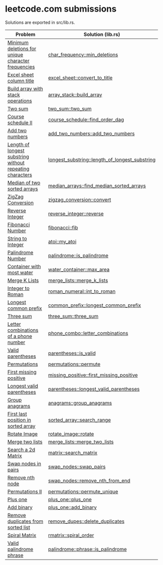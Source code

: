 # leetcode.com submissions

Solutions are exported in src/lib.rs.

| Problem                                                                                                                                     | Solution (lib.rs)                                                                                                                               |
|---------------------------------------------------------------------------------------------------------------------------------------------|-------------------------------------------------------------------------------------------------------------------------------------------------|
| [Minimum deletions for unique character frequencies](https://leetcode.com/problems/minimum-deletions-to-make-character-frequencies-unique/) | [char_frequency::min_deletions](https://github.com/darrell-roberts/leet-code-submissions/blob/master/src/char_frequency.rs)                     |
| [Excel sheet column title](https://leetcode.com/problems/excel-sheet-column-title/)                                                         | [excel_sheet::convert_to_title](https://github.com/darrell-roberts/leet-code-submissions/blob/master/src/excel_sheet.rs)                        |
| [Build array with stack operations](https://leetcode.com/problems/build-an-array-with-stack-operations/)                                    | [array_stack::build_array](https://github.com/darrell-roberts/leet-code-submissions/blob/master/src/array_stack.rs)                             |
| [Two sum](https://leetcode.com/problems/two-sum)                                                                                            | [two_sum::two_sum](https://github.com/darrell-roberts/leet-code-submissions/blob/master/src/two_sum.rs)                                         |
| [Course schedule II](https://leetcode.com/problems/course-schedule-ii)                                                                      | [course_schedule::find_order_dag](https://github.com/darrell-roberts/leet-code-submissions/blob/master/src/course_schedule_dag.rs)              |
| [Add two numbers](https://leetcode.com/problems/add-two-numbers)                                                                            | [add_two_numbers::add_two_numbers](https://github.com/darrell-roberts/leet-code-submissions/blob/master/src/add_two_numbers.rs)                 |
| [Length of longest substring without repeating characters](https://leetcode.com/problems/longest-substring-without-repeating-characters)    | [longest_substring::length_of_longest_substring](https://github.com/darrell-roberts/leet-code-submissions/blob/master/src/longest_substring.rs) |
| [Median of two sorted arrays](https://leetcode.com/problems/median-of-two-sorted-arrays/)                                                   | [median_arrays::find_median_sorted_arrays](https://github.com/darrell-roberts/leet-code-submissions/blob/master/src/median_arrays.rs)           |
| [ZigZag Conversion](https://leetcode.com/problems/zigzag-conversion)                                                                        | [zigzag_conversion::convert](https://github.com/darrell-roberts/leet-code-submissions/blob/master/src/zigzag_conversion.rs)                     |
| [Reverse Integer](https://leetcode.com/problems/reverse-integer)                                                                            | [reverse_integer::reverse](https://github.com/darrell-roberts/leet-code-submissions/blob/master/src/reverse_integer.rs)                         |
| [Fibonacci Number](https://leetcode.com/problems/fibonacci-number)                                                                          | [fibonacci::fib](https://github.com/darrell-roberts/leet-code-submissions/blob/master/src/fibonacci.rs)                                         |
| [String to Integer](https://leetcode.com/problems/string-to-integer-atoi)                                                                   | [atoi::my_atoi](https://github.com/darrell-roberts/leet-code-submissions/blob/master/src/atoi.rs)                                               |
| [Palindrome Number](https://leetcode.com/problems/palindrome-number)                                                                        | [palindrome::is_palindrome](https://github.com/darrell-roberts/leet-code-submissions/blob/master/src/palindrome.rs)                             |
| [Container with most water](https://leetcode.com/problems/container-with-most-water)                                                        | [water_container::max_area](https://github.com/darrell-roberts/leet-code-submissions/blob/master/src/water_container.rs)                        |
| [Merge K Lists](https://leetcode.com/problems/merge-k-sorted-lists)                                                                         | [merge_lists::merge_k_lists](https://github.com/darrell-roberts/leet-code-submissions/blob/master/src/merge_lists.rs)                           |
| [Integer to Roman](https://leetcode.com/problems/integer-to-roman)                                                                          | [roman_numeral::int_to_roman](https://github.com/darrell-roberts/leet-code-submissions/blob/master/src/roman_numeral.rs)                        |
| [Longest common prefix](https://leetcode.com/problems/longest-common-prefix)                                                                | [common_prefix::longest_common_prefix](https://github.com/darrell-roberts/leet-code-submissions/blob/master/src/common_prefix.rs)               |
| [Three sum](https://leetcode.com/problems/3sum)                                                                                             | [three_sum::three_sum](https://github.com/darrell-roberts/leet-code-submissions/blob/master/src/three_sum.rs)                                   |
| [Letter combinations of a phone number](https://leetcode.com/problems/letter-combinations-of-a-phone-number)                                | [phone_combo::letter_combinations](https://github.com/darrell-roberts/leet-code-submissions/blob/master/src/phone_combo.rs)                     |
| [Valid parentheses](https://leetcode.com/problems/valid-parentheses/submissions)                                                            | [parentheses::is_valid](https://github.com/darrell-roberts/leet-code-submissions/blob/master/src/parentheses.rs)                                |
| [Permutations](https://leetcode.com/problems/permutations)                                                                                  | [permutations::permute](https://github.com/darrell-roberts/leet-code-submissions/blob/master/src/permutations.rs)                               |
| [First missing positive](https://leetcode.com/problems/first-missing-positive)                                                              | [missing_positive::first_missing_positive](https://github.com/darrell-roberts/leet-code-submissions/blob/master/src/missing_positive.rs)        |
| [Longest valid parentheses](https://leetcode.com/problems/longest-valid-parentheses)                                                        | [parentheses::longest_valid_parentheses](https://github.com/darrell-roberts/leet-code-submissions/blob/master/src/parentheses.rs)               |
| [Group anagrams](https://leetcode.com/problems/group-anagrams)                                                                              | [anagrams::group_anagrams](https://github.com/darrell-roberts/leet-code-submissions/blob/master/src/anagrams.rs)                                |
| [First last position in sorted array](https://leetcode.com/problems/find-first-and-last-position-of-element-in-sorted-array)                | [sorted_array::search_range](https://github.com/darrell-roberts/leet-code-submissions/blob/master/src/sorted_array.rs)                          |
| [Rotate Image](https://leetcode.com/problems/rotate-image)                                                                                  | [rotate_image::rotate](https://github.com/darrell-roberts/leet-code-submissions/blob/master/src/rotate_image.rs)                                |
| [Merge two lists](https://leetcode.com/problems/merge-two-sorted-lists)                                                                     | [merge_lists::merge_two_lists](https://github.com/darrell-roberts/leet-code-submissions/blob/master/src/merge_lists.rs)                         |
| [Search a 2d Matrix](https://leetcode.com/problems/search-a-2d-matrix-ii)                                                                   | [matrix::search_matrix](https://github.com/darrell-roberts/leet-code-submissions/blob/master/src/matrix.rs)                                     |
| [Swap nodes in pairs](https://leetcode.com/problems/swap-nodes-in-pairs)                                                                    | [swap_nodes::swap_pairs](https://github.com/darrell-roberts/leet-code-submissions/blob/master/src/swap_nodes.rs)                                |
| [Remove nth node](https://leetcode.com/problems/remove-nth-node-from-end-of-list)                                                           | [swap_nodes::remove_nth_from_end](https://github.com/darrell-roberts/leet-code-submissions/blob/master/src/swap_nodes.rs)                       |
| [Permutations II](https://leetcode.com/problems/permutations-ii/)                                                                           | [permutations::permute_unique](https://github.com/darrell-roberts/leet-code-submissions/blob/master/src/permutations.rs)                        |
| [Plus one](https://leetcode.com/problems/plus-one/)                                                                                         | [plus_one::plus_one](https://github.com/darrell-roberts/leet-code-submissions/blob/master/src/plus_one.rs)                                      |
| [Add binary](https://leetcode.com/problems/add-binary/)                                                                                     | [plus_one::add_binary](https://github.com/darrell-roberts/leet-code-submissions/blob/master/src/plus_one.rs)                                    |
| [Remove duplicates from sorted list](https://leetcode.com/problems/remove-duplicates-from-sorted-list)                                      | [remove_dupes::delete_duplicates](https://github.com/darrell-roberts/leet-code-submissions/blob/master/src/remove_dupes.rs)                     |
| [Spiral Matrix](https://leetcode.com/problems/spiral-matrix/)                                                                               | [rmatrix::spiral_order](https://github.com/darrell-roberts/leet-code-submissions/blob/master/src/matrix.rs)                                     |
| [Valid palindrome phrase](https://leetcode.com/problems/valid-palindrome)                                                                   | [palindrome::phrase::is_palindrome](https://github.com/darrell-roberts/leet-code-submissions/blob/master/src/palindrome.rs)                     |